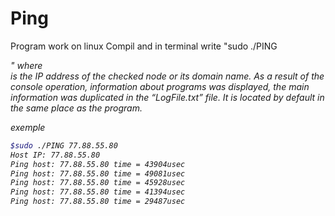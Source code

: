 # Ping
Program work on linux 
Compil and in terminal write 
"sudo ./PING <address>"
where <address> is the IP address of the checked node or its domain name. As a result of the console operation, information about programs was displayed, the main information was duplicated in the “LogFile.txt” file. It is located by default in the same place as the program.

exemple

```bash
$sudo ./PING 77.88.55.80
Host IP: 77.88.55.80
Ping host: 77.88.55.80 time = 43904usec
Ping host: 77.88.55.80 time = 49081usec
Ping host: 77.88.55.80 time = 45928usec
Ping host: 77.88.55.80 time = 41394usec
Ping host: 77.88.55.80 time = 29487usec
```
